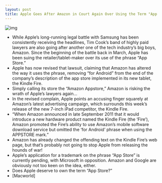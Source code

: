 ```yaml
---
layout: post
title: Apple Goes After Amazon in Court Again Over Using the Term "App Store"
---
```

![img](http://media.idownloadblog.com/wp-content/uploads/2011/11/amazon_apple_app_store_sue.jpg)
* While Apple’s long-running legal battle with Samsung has been consistently receiving the headlines, Tim Cook’s band of highly paid lawyers are also going after another one of the tech industry’s big boys, Amazon. Since the beginning of the battle back in March, Apple has been suing the retailer/tablet-maker over its use of the phrase “App Store.”
* Apple has now revised that lawsuit, claiming that Amazon has altered the way it uses the phrase, removing “for Android” from the end of the company’s description of the app store implemented in its new tablet, the Kindle Fire.
* Simply calling its store the “Amazon Appstore,” Amazon is risking the wrath of Apple’s lawyers again…
* In the revised complain, Apple points an accusing finger squarely at Amazon’s latest advertising campaign, which surrounds this week’s release of the new 7-inch iPad competitor, the Kindle Fire.
* “When Amazon announced in late September 2011 that it would introduce a new hardware product named the Kindle Fire (the ‘Fire’), Amazon promoted the Fire’s ability to use Amazon’s mobile software download service but omitted the ‘for Android’ phrase when using the APPSTORE mark.”
* Amazon has already changed the offending text on the Kindle Fire’s web page, but that’s probably not going to stop Apple from releasing the hounds of war!
* Apple’s application for a trademark on the phrase “App Store” is currently pending, with Microsoft in opposition. Amazon and Google are obviously not too keen on the idea, either.
* Does Apple deserve to own the term “App Store?”
* [Macworld]

